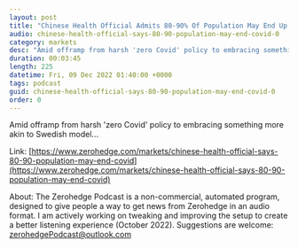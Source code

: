 ```yaml
---
layout: post
title: "Chinese Health Official Admits 80-90% Of Population May End Up With COVID"
audio: chinese-health-official-says-80-90-population-may-end-covid-0
category: markets
desc: "Amid offramp from harsh 'zero Covid' policy to embracing something more akin to Swedish model..."
duration: 00:03:45
length: 225
datetime: Fri, 09 Dec 2022 01:40:00 +0000
tags: podcast
guid: chinese-health-official-says-80-90-population-may-end-covid-0
order: 0
---
```

Amid offramp from harsh 'zero Covid' policy to embracing something more akin to Swedish model...

Link: [https://www.zerohedge.com/markets/chinese-health-official-says-80-90-population-may-end-covid](https://www.zerohedge.com/markets/chinese-health-official-says-80-90-population-may-end-covid)

About: The Zerohedge Podcast is a non-commercial, automated program, designed to give people a way to get news from Zerohedge in an audio format.  I am actively working on tweaking and improving the setup to create a better listening experience (October 2022).  Suggestions are welcome: [zerohedgePodcast@outlook.com](mailto:zerohedgePodcast@outlook.com)